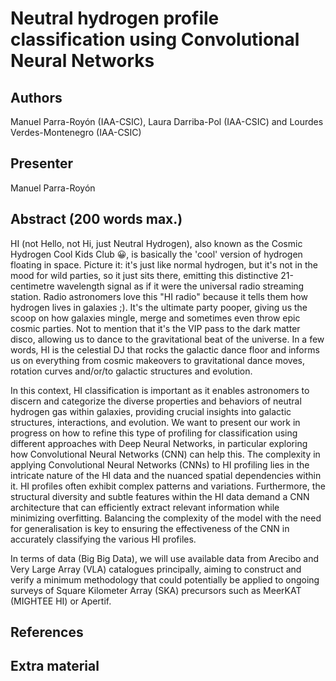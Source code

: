 # Neutral hydrogen profile classification using Convolutional Neural Networks

## Authors

Manuel Parra-Royón (IAA-CSIC), Laura Darriba-Pol (IAA-CSIC) and Lourdes Verdes-Montenegro (IAA-CSIC)

## Presenter

Manuel Parra-Royón

## Abstract (200 words max.) 

HI (not Hello, not Hi, just Neutral Hydrogen), also known as the Cosmic Hydrogen Cool Kids Club 😀, is basically the 'cool' version of hydrogen floating in space. Picture it: it's just like normal hydrogen, but it's not in the mood for wild parties, so it just sits there, emitting this distinctive 21-centimetre wavelength signal as if it were the universal radio streaming station. Radio astronomers love this "HI radio" because it tells them how hydrogen lives in galaxies ;). It's the ultimate party pooper, giving us the scoop on how galaxies mingle, merge and sometimes even throw epic cosmic parties. Not to mention that it's the VIP pass to the dark matter disco, allowing us to dance to the gravitational beat of the universe. In a few words, HI is the celestial DJ that rocks the galactic dance floor and informs us on everything from cosmic makeovers to gravitational dance moves, rotation curves and/or/to galactic structures and evolution.

In this context, HI classification is important as it enables astronomers to discern and categorize the diverse properties and behaviors of neutral hydrogen gas within galaxies, providing crucial insights into galactic structures, interactions, and evolution. We want to present our work in progress on how to refine this type of profiling for classification using different approaches with Deep Neural Networks, in particular exploring how Convolutional Neural Networks (CNN) can help this. The complexity in applying Convolutional Neural Networks (CNNs) to HI profiling lies in the intricate nature of the HI data and the nuanced spatial dependencies within it. HI profiles often exhibit complex patterns and variations. Furthermore, the structural diversity and subtle features within the HI data demand a CNN architecture that can efficiently extract relevant information while minimizing overfitting. Balancing the complexity of the model with the need for generalisation is key to ensuring the effectiveness of the CNN in accurately classifying the various HI profiles.

In terms of data (Big Big Data), we will use available data from Arecibo and Very Large Array (VLA) catalogues principally, aiming to construct and verify a minimum methodology that could potentially be applied to ongoing surveys of Square Kilometer Array (SKA) precursors such as MeerKAT (MIGHTEE HI) or Apertif.


## References


## Extra material


